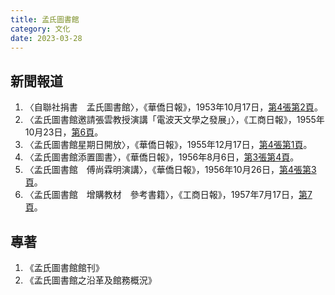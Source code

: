 ```yaml
---
title: 孟氏圖書館
category: 文化
date: 2023-03-28
---
```

<adsense></adsense>

## 新聞報道
1. 〈自聯社捐書　孟氏圖書館〉，《華僑日報》，1953年10月17日，[第4張第2頁](https://mmis.hkpl.gov.hk/coverpage/-/coverpage/view?_coverpage_WAR_mmisportalportlet_hsf=%E5%AD%9F%E6%B0%8F%E5%9C%96%E6%9B%B8%E9%A4%A8&p_r_p_-1078056564_c=QF757YsWv58JCjtBMMIqos%2Baln2B%2F4C1&_coverpage_WAR_mmisportalportlet_o=0&_coverpage_WAR_mmisportalportlet_actual_q=%28%20verbatim_dc.collection%3A%28%22Old%5C%20HK%5C%20Newspapers%22%29%20%29%20AND+%28%20%28%20allTermsMandatory%3A%28true%29%20OR+all_dc.title%3A%28%E5%AD%9F%E6%B0%8F%E5%9C%96%E6%9B%B8%E9%A4%A8%29%20OR+all_dc.creator%3A%28%E5%AD%9F%E6%B0%8F%E5%9C%96%E6%9B%B8%E9%A4%A8%29%20OR+all_dc.contributor%3A%28%E5%AD%9F%E6%B0%8F%E5%9C%96%E6%9B%B8%E9%A4%A8%29%20OR+all_dc.subject%3A%28%E5%AD%9F%E6%B0%8F%E5%9C%96%E6%9B%B8%E9%A4%A8%29%20OR+fulltext%3A%28%E5%AD%9F%E6%B0%8F%E5%9C%96%E6%9B%B8%E9%A4%A8%29%20OR+all_dc.description%3A%28%E5%AD%9F%E6%B0%8F%E5%9C%96%E6%9B%B8%E9%A4%A8%29%20%29%20%29&_coverpage_WAR_mmisportalportlet_sort_field=dc.publicationdate_bsort&_coverpage_WAR_mmisportalportlet_sort_order=asc)。
2. 〈孟氏圖書館邀請張雲教授演講「電波天文學之發展」〉，《工商日報》，1955年10月23日，[第6頁](https://mmis.hkpl.gov.hk/coverpage/-/coverpage/view?_coverpage_WAR_mmisportalportlet_hsf=%E5%AD%9F%E6%B0%8F%E5%9C%96%E6%9B%B8%E9%A4%A8&p_r_p_-1078056564_c=QF757YsWv59a9PNz3lScYmB%2BFJl%2F7byR&_coverpage_WAR_mmisportalportlet_o=1&_coverpage_WAR_mmisportalportlet_actual_q=%28%20verbatim_dc.collection%3A%28%22Old%5C%20HK%5C%20Newspapers%22%29%20%29%20AND+%28%20%28%20allTermsMandatory%3A%28true%29%20OR+all_dc.title%3A%28%E5%AD%9F%E6%B0%8F%E5%9C%96%E6%9B%B8%E9%A4%A8%29%20OR+all_dc.creator%3A%28%E5%AD%9F%E6%B0%8F%E5%9C%96%E6%9B%B8%E9%A4%A8%29%20OR+all_dc.contributor%3A%28%E5%AD%9F%E6%B0%8F%E5%9C%96%E6%9B%B8%E9%A4%A8%29%20OR+all_dc.subject%3A%28%E5%AD%9F%E6%B0%8F%E5%9C%96%E6%9B%B8%E9%A4%A8%29%20OR+fulltext%3A%28%E5%AD%9F%E6%B0%8F%E5%9C%96%E6%9B%B8%E9%A4%A8%29%20OR+all_dc.description%3A%28%E5%AD%9F%E6%B0%8F%E5%9C%96%E6%9B%B8%E9%A4%A8%29%20%29%20%29&_coverpage_WAR_mmisportalportlet_sort_order=asc&_coverpage_WAR_mmisportalportlet_sort_field=dc.publicationdate_bsort)。
3. 〈孟氏圖書館星期日開放〉，《華僑日報》，1955年12月17日，[第4張第1頁](https://mmis.hkpl.gov.hk/coverpage/-/coverpage/view?_coverpage_WAR_mmisportalportlet_hsf=%E5%AD%9F%E6%B0%8F%E5%9C%96%E6%9B%B8%E9%A4%A8&p_r_p_-1078056564_c=QF757YsWv5%2FH7zGe%2FKF%2BFEpTRmuty6r5&_coverpage_WAR_mmisportalportlet_o=2&_coverpage_WAR_mmisportalportlet_actual_q=%28%20verbatim_dc.collection%3A%28%22Old%5C%20HK%5C%20Newspapers%22%29%20%29%20AND+%28%20%28%20allTermsMandatory%3A%28true%29%20OR+all_dc.title%3A%28%E5%AD%9F%E6%B0%8F%E5%9C%96%E6%9B%B8%E9%A4%A8%29%20OR+all_dc.creator%3A%28%E5%AD%9F%E6%B0%8F%E5%9C%96%E6%9B%B8%E9%A4%A8%29%20OR+all_dc.contributor%3A%28%E5%AD%9F%E6%B0%8F%E5%9C%96%E6%9B%B8%E9%A4%A8%29%20OR+all_dc.subject%3A%28%E5%AD%9F%E6%B0%8F%E5%9C%96%E6%9B%B8%E9%A4%A8%29%20OR+fulltext%3A%28%E5%AD%9F%E6%B0%8F%E5%9C%96%E6%9B%B8%E9%A4%A8%29%20OR+all_dc.description%3A%28%E5%AD%9F%E6%B0%8F%E5%9C%96%E6%9B%B8%E9%A4%A8%29%20%29%20%29&_coverpage_WAR_mmisportalportlet_sort_order=asc&_coverpage_WAR_mmisportalportlet_sort_field=dc.publicationdate_bsort)。
4. 〈孟氏圖書館添置圖書〉，《華僑日報》，1956年8月6日，[第3張第4頁](https://mmis.hkpl.gov.hk/coverpage/-/coverpage/view?_coverpage_WAR_mmisportalportlet_hsf=%E5%AD%9F%E6%B0%8F%E5%9C%96%E6%9B%B8%E9%A4%A8&p_r_p_-1078056564_c=QF757YsWv5%2FH7zGe%2FKF%2BFLXCieKXaQmQ&_coverpage_WAR_mmisportalportlet_o=3&_coverpage_WAR_mmisportalportlet_actual_q=%28%20verbatim_dc.collection%3A%28%22Old%5C%20HK%5C%20Newspapers%22%29%20%29%20AND+%28%20%28%20allTermsMandatory%3A%28true%29%20OR+all_dc.title%3A%28%E5%AD%9F%E6%B0%8F%E5%9C%96%E6%9B%B8%E9%A4%A8%29%20OR+all_dc.creator%3A%28%E5%AD%9F%E6%B0%8F%E5%9C%96%E6%9B%B8%E9%A4%A8%29%20OR+all_dc.contributor%3A%28%E5%AD%9F%E6%B0%8F%E5%9C%96%E6%9B%B8%E9%A4%A8%29%20OR+all_dc.subject%3A%28%E5%AD%9F%E6%B0%8F%E5%9C%96%E6%9B%B8%E9%A4%A8%29%20OR+fulltext%3A%28%E5%AD%9F%E6%B0%8F%E5%9C%96%E6%9B%B8%E9%A4%A8%29%20OR+all_dc.description%3A%28%E5%AD%9F%E6%B0%8F%E5%9C%96%E6%9B%B8%E9%A4%A8%29%20%29%20%29&_coverpage_WAR_mmisportalportlet_sort_order=asc&_coverpage_WAR_mmisportalportlet_sort_field=dc.publicationdate_bsort)。
5. 〈孟氏圖書館　傅尚霖明演講〉，《華僑日報》，1956年10月26日，[第4張第3頁](https://mmis.hkpl.gov.hk/coverpage/-/coverpage/view?_coverpage_WAR_mmisportalportlet_hsf=%E5%AD%9F%E6%B0%8F%E5%9C%96%E6%9B%B8%E9%A4%A8&p_r_p_-1078056564_c=QF757YsWv5%2FH7zGe%2FKF%2BFLBTupen3hb5&_coverpage_WAR_mmisportalportlet_o=4&_coverpage_WAR_mmisportalportlet_actual_q=%28%20verbatim_dc.collection%3A%28%22Old%5C%20HK%5C%20Newspapers%22%29%20%29%20AND+%28%20%28%20allTermsMandatory%3A%28true%29%20OR+all_dc.title%3A%28%E5%AD%9F%E6%B0%8F%E5%9C%96%E6%9B%B8%E9%A4%A8%29%20OR+all_dc.creator%3A%28%E5%AD%9F%E6%B0%8F%E5%9C%96%E6%9B%B8%E9%A4%A8%29%20OR+all_dc.contributor%3A%28%E5%AD%9F%E6%B0%8F%E5%9C%96%E6%9B%B8%E9%A4%A8%29%20OR+all_dc.subject%3A%28%E5%AD%9F%E6%B0%8F%E5%9C%96%E6%9B%B8%E9%A4%A8%29%20OR+fulltext%3A%28%E5%AD%9F%E6%B0%8F%E5%9C%96%E6%9B%B8%E9%A4%A8%29%20OR+all_dc.description%3A%28%E5%AD%9F%E6%B0%8F%E5%9C%96%E6%9B%B8%E9%A4%A8%29%20%29%20%29&_coverpage_WAR_mmisportalportlet_sort_order=asc&_coverpage_WAR_mmisportalportlet_sort_field=dc.publicationdate_bsort)。
6. 〈孟氏圖書館　增購教材　參考書籍〉，《工商日報》，1957年7月17日，[第7頁](https://mmis.hkpl.gov.hk/coverpage/-/coverpage/view?_coverpage_WAR_mmisportalportlet_hsf=%E5%AD%9F%E6%B0%8F%E5%9C%96%E6%9B%B8%E9%A4%A8&p_r_p_-1078056564_c=QF757YsWv59a9PNz3lScYlCXzkSVnrjO&_coverpage_WAR_mmisportalportlet_o=6&_coverpage_WAR_mmisportalportlet_actual_q=%28%20verbatim_dc.collection%3A%28%22Old%5C%20HK%5C%20Newspapers%22%29%20%29%20AND+%28%20%28%20allTermsMandatory%3A%28true%29%20OR+all_dc.title%3A%28%E5%AD%9F%E6%B0%8F%E5%9C%96%E6%9B%B8%E9%A4%A8%29%20OR+all_dc.creator%3A%28%E5%AD%9F%E6%B0%8F%E5%9C%96%E6%9B%B8%E9%A4%A8%29%20OR+all_dc.contributor%3A%28%E5%AD%9F%E6%B0%8F%E5%9C%96%E6%9B%B8%E9%A4%A8%29%20OR+all_dc.subject%3A%28%E5%AD%9F%E6%B0%8F%E5%9C%96%E6%9B%B8%E9%A4%A8%29%20OR+fulltext%3A%28%E5%AD%9F%E6%B0%8F%E5%9C%96%E6%9B%B8%E9%A4%A8%29%20OR+all_dc.description%3A%28%E5%AD%9F%E6%B0%8F%E5%9C%96%E6%9B%B8%E9%A4%A8%29%20%29%20%29&_coverpage_WAR_mmisportalportlet_sort_order=asc&_coverpage_WAR_mmisportalportlet_sort_field=dc.publicationdate_bsort)。

## 專著
1. 《孟氏圖書館館刊》
2. 《孟氏圖書館之沿革及館務概況》